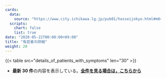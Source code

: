 ```yaml
---
cards:
  data:
    source: "https://www.city.ichikawa.lg.jp/pub01/hasseijokyo.html#m04"
  scripts:
    chart: false
    list: true
date: "2020-05-22T00:00:00+09:00"
title: "有症者の詳細"
weight: 20
---
```


{{< table src="details_of_patients_with_symptoms" len="30" >}}

- **最新 30 件**の内容を表示している。**[全件を見る場合は，こちらから](./cards/details-of-patients-with-symptoms/)**
